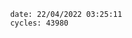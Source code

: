 

                date: 22/04/2022 03:25:11
                cycles: 43980

                         